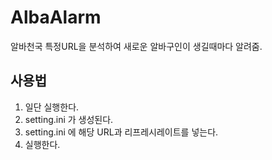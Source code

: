 # AlbaAlarm
알바천국 특정URL을 분석하여 새로운 알바구인이 생길때마다 알려줌.

사용법
-----------
1. 일단 실행한다.
2. setting.ini 가 생성된다.
3. setting.ini 에 해당 URL과 리프레시레이트를 넣는다.
4. 실행한다.
